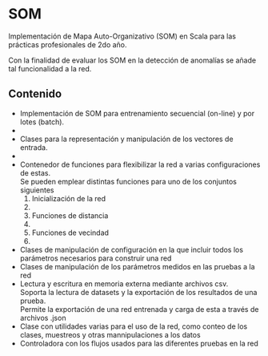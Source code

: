 # SOM

Implementación de Mapa Auto-Organizativo (SOM) en Scala para las prácticas profesionales de 2do año.<br/>

Con la finalidad de evaluar los SOM en la detección de anomalías se añade tal funcionalidad a la red.<br/>

## Contenido

<ul>
  <li> Implementación de SOM para entrenamiento secuencial (on-line) y por lotes (batch). <li/>
  <li> Clases para la representación y manipulación de los vectores de entrada. <li/>
  <li> Contenedor de funciones para flexibilizar la red a varias configuraciones de estas. <br/>
       Se pueden emplear distintas funciones para uno de los conjuntos siguientes
       <ol>
          <li> Inicialización de la red <li/>
          <li> Funciones de distancia <li/>
          <li> Funciones de vecindad <li/>
       </ol>
  </li>
  <li> Clases de manipulación de configuración en la que incluir todos los parámetros necesarios para construir una red </li>
  <li> Clases de manipulación de los parámetros medidos en las pruebas a la red
  <li> Lectura y escritura en memoria externa mediante archivos csv. <br/> 
       Soporta la lectura de datasets y la exportación de los resultados de una prueba. <br/>
       Permite la exportación de una red entrenada y carga de esta a través de archivos .json
  </li>
  <li> Clase con utilidades varias para el uso de la red, como conteo de los clases, muestreos y otras mannipulaciones a los datos </li>
  <li> Controladora con los flujos usados para las diferentes pruebas en la red </li>
</ul>

